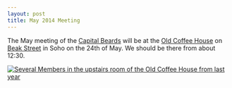 ```yaml
---
layout: post
title: May 2014 Meeting
---
```


The May meeting of the [Capital Beards](http://capitalbeards.org.uk) will be
at the [Old Coffee House](http://london.randomness.org.uk/wiki.cgi?Old_Coffee_House,_W1F_9SF) on [Beak Street](http://osm.org/go/euu4La69_?m=) in Soho on the 24th of May. We should be there from about 12:30.

[![Several Members in the upstairs room of the Old Coffee House from last year](https://farm4.staticflickr.com/3819/8814989885_66fa7d22a4.jpg "Several Members in the upstairs room of the Old Coffee House from last year")](https://www.flickr.com/photos/rjw1/8814989885/)
